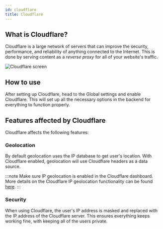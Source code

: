 ```yaml
---
id: cloudflare
title: Cloudflare
---
```


## What is Cloudflare?

Cloudflare is a large network of servers that can improve the security, performance, and reliability of anything connected to the Internet. This is done by serving content as a _reverse proxy_ for all of your website's traffic.

![Cloudflare screen](/img/pentagram.svg)

## How to use

After setting up Cloudflare, head to the Global settings and enable Cloudflare. This will set up all the necessary options in the backend for everything to function properly.

## Features affected by Cloudflare

Cloudflare affects the following features:

### Geolocation

By default geolocation uses the IP database to get user's location. With Cloudflare enabled, geolocation will use Cloudflare headers as a data source.

:::note
Make sure IP geolocation is enabled in the Cloudflare dashboard. More details on the Cloudflare IP geolocation functionality can be found [here](https://developers.cloudflare.com/support/network/configuring-ip-geolocation/).
:::

### Security

When using Cloudflare, the user's IP address is masked and replaced with the IP address of the Cloudflare server. This ensures everything keeps working fine, with keeping all of the users private.
